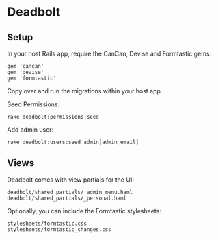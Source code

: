 # Deadbolt

## Setup
In your host Rails app, require the CanCan, Devise and Formtastic gems:

    gem 'cancan'
    gem 'devise'
    gem 'formtastic'

Copy over and run the migrations within your host app.

Seed Permissions:

    rake deadbolt:permissions:seed

Add admin user:

    rake deadbolt:users:seed_admin[admin_email]

## Views
Deadbolt comes with view partials for the UI:

    deadbolt/shared_partials/_admin_menu.haml
    deadbolt/shared_partials/_personal.haml

Optionally, you can include the Formtastic stylesheets:

    stylesheets/formtastic.css
    stylesheets/formtastic_changes.css
